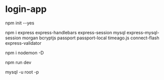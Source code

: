 # login-app

<!-- set up node -->
npm init --yes

<!-- set up node dependencies-->
npm i express express-handlebars express-session mysql express-mysql-session morgan bcryptjs passport passport-local timeago.js connect-flash express-validator

<!-- set up node dev-dependencies-->
npm i nodemon -D

<!-- start server using dev script in package.json -->
npm run dev

<!-- install MySQL https://www.mysql.com/ or XAMPP from https://www.apachefriends.org/-->

mysql -u root -p